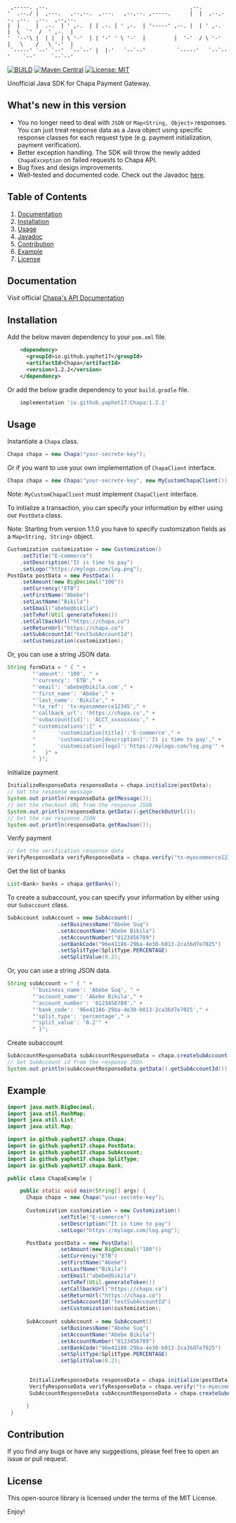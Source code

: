 ```
 ,-----. ,--.                                             ,--.                              
'  .--./ |  ,---.   ,--,--.  ,---.   ,--,--. ,-----.      |  |  ,--,--. ,--.  ,--.  ,--,--. 
|  |     |  .-.  | ' ,-.  | | .-. | ' ,-.  | '-----' ,--. |  | ' ,-.  |  \  `'  /  ' ,-.  | 
'  '--'\ |  | |  | \ '-'  | | '-' ' \ '-'  |         |  '-'  / \ '-'  |   \    /   \ '-'  | 
 `-----' `--' `--'  `--`--' |  |-'   `--`--'          `-----'   `--`--'    `--'     `--`--'
```

[![BUILD](https://github.com/yaphet17/chapa-java/actions/workflows/maven.yml/badge.svg)](https://github.com/yaphet17/chapa-java/actions/workflows/maven.yml/) [![Maven Central](https://maven-badges.herokuapp.com/maven-central/io.github.yaphet17/Chapa/badge.svg)](https://maven-badges.herokuapp.com/maven-central/io.github.yaphet17/Chapa) [![License: MIT](https://img.shields.io/badge/License-MIT-yellow.svg)](https://opensource.org/licenses/MIT) 

Unofficial Java SDK for Chapa Payment Gateway.

## What's new in this version
- You no longer need to deal with `JSON` or `Map<String, Object>` responses. You can just treat response data as a Java object using specific response classes for each request type (e.g. payment initialization, payment verification).
- Better exception handling. The SDK will throw the newly added `ChapaException` on failed requests to Chapa API.
- Bug fixes and design improvements.
- Well-tested and documented code. Check out the Javadoc [here](https://yaphet17.github.io/chapa-java/). 

## Table of Contents
1. [Documentation](#documentation)
2. [Installation](#installation)
3. [Usage](#usage)
4. [Javadoc](https://yaphet17.github.io/chapa-java/)
5. [Contribution](#contribution)
6. [Example](#example)
7. [License](#license)

## Documentation
Visit official [Chapa's API Documentation](https://developer.chapa.co/docs)
## Installation
 Add the below maven dependency to your `pom.xml` file.
```xml
    <dependency>
      <groupId>io.github.yaphet17</groupId>
      <artifactId>Chapa</artifactId>
      <version>1.2.2</version>
    </dependency>
```
Or add the below gradle dependency to your `build.gradle` file.
```groovy
    implementation 'io.github.yaphet17:Chapa:1.2.2'
```

## Usage

Instantiate a `Chapa` class.
```java       
Chapa chapa = new Chapa("your-secrete-key");
```
Or if you want to use your own implementation of `ChapaClient` interface.
```java
Chapa chapa = new Chapa("your-secrete-key", new MyCustomChapaClient());
```
Note: `MyCustomChapaClient` must implement `ChapaClient` interface.

To initialize a transaction, you can specify your information by either using our `PostData` class.

Note: Starting from version 1.1.0 you have to specify customization fields as a `Map<String, String>` object.

```java
Customization customization = new Customization()
    .setTitle("E-commerce")
    .setDescription("It is time to pay")
    .setLogo("https://mylogo.com/log.png");
PostData postData = new PostData()
    .setAmount(new BigDecimal("100"))
    .setCurrency("ETB")
    .setFirstName("Abebe")
    .setLastName("Bikila")
    .setEmail("abebe@bikila")
    .setTxRef(Util.generateToken())
    .setCallbackUrl("https://chapa.co")
    .setReturnUrl("https://chapa.co")
    .setSubAccountId("testSubAccountId")
    .setCustomization(customization);
```
Or, you can use a string JSON data.
```java 
String formData = " { " +
        "'amount': '100', " +
        "'currency': 'ETB'," +
        "'email': 'abebe@bikila.com'," +
        "'first_name': 'Abebe'," +
        "'last_name': 'Bikila'," +
        "'tx_ref': 'tx-myecommerce12345'," +
        "'callback_url': 'https://chapa.co'," +
        "'subaccount[id]': 'ACCT_xxxxxxxxx'," +
        "'customizations':{" +
        "       'customization[title]':'E-commerce'," +
        "       'customization[description]':'It is time to pay'," +
        "       'customization[logo]':'https://mylogo.com/log.png'" +
        "   }" +
        " }";
```
Initialize payment
```java
InitializeResponseData responseData = chapa.initialize(postData);
// Get the response message
System.out.println(responseData.getMessage());
// Get the checkout URL from the response JSON
System.out.println(responseData.getData().getCheckOutUrl());
// Get the raw response JSON
System.out.println(responseData.getRawJson());
```
Verify payment
```java
// Get the verification response data
VerifyResponseData verifyResponseData = chapa.verify("tx-myecommerce12345");
```
Get the list of banks
```java
List<Bank> banks = chapa.getBanks();
```
To create a subaccount, you can specify your information by either using our `Subaccount` class.
```java
SubAccount subAccount = new SubAccount()
                .setBusinessName("Abebe Suq")
                .setAccountName("Abebe Bikila")
                .setAccountNumber("0123456789")
                .setBankCode("96e41186-29ba-4e30-b013-2ca36d7e7025")
                .setSplitType(SplitType.PERCENTAGE)
                .setSplitValue(0.2);
```
Or, you can use a string JSON data.
```java
String subAccount = " { " +
        "'business_name': 'Abebe Suq', " +
        "'account_name': 'Abebe Bikila'," +
        "'account_number': '0123456789'," +
        "'bank_code': '96e41186-29ba-4e30-b013-2ca36d7e7025'," +
        "'split_type': 'percentage'," +
        "'split_value': '0.2'" +
        " }";
```
Create subaccount
```java
SubAccountResponseData subAccountResponseData = chapa.createSubAccount(subAccount);
// Get SubAccount id from the response JSOn
System.out.println(subAccountResponseData.getData().getSubAccountId());
```
## Example
```java
import java.math.BigDecimal;
import java.util.HashMap;
import java.util.List;
import java.util.Map;

import io.github.yaphet17.chapa.Chapa;
import io.github.yaphet17.chapa.PostData;
import io.github.yaphet17.chapa.SubAccount;
import io.github.yaphet17.chapa.SplitType;
import io.github.yaphet17.chapa.Bank;

public class ChapaExample {

    public static void main(String[] args) {
      Chapa chapa = new Chapa("your-secrete-key");
    
      Customization customization = new Customization()
                .setTitle("E-commerce")
                .setDescription("It is time to pay")
                .setLogo("https://mylogo.com/log.png");

      PostData postData = new PostData()
                .setAmount(new BigDecimal("100"))
                .setCurrency("ETB")
                .setFirstName("Abebe")
                .setLastName("Bikila")
                .setEmail("abebe@bikila")
                .setTxRef(Util.generateToken())
                .setCallbackUrl("https://chapa.co")
                .setReturnUrl("https://chapa.co")
                .setSubAccountId("testSubAccountId")
                .setCustomization(customization);
      
      SubAccount subAccount = new SubAccount()
                .setBusinessName("Abebe Suq")
                .setAccountName("Abebe Bikila")
                .setAccountNumber("0123456789")
                .setBankCode("96e41186-29ba-4e30-b013-2ca36d7e7025")
                .setSplitType(SplitType.PERCENTAGE)
                .setSplitValue(0.2);

       
       InitializeResponseData responseData = chapa.initialize(postData);
       VerifyResponseData verifyResponseData = chapa.verify("tx-myecommerce12345");
       SubAccountResponseData subAccountResponseData = chapa.createSubAccount(subAccount);

      }
 }
```
## Contribution
If you find any bugs or have any suggestions, please feel free to open an issue or pull request.

## License
This open-source library is licensed under the terms of the MIT License.

Enjoy!
